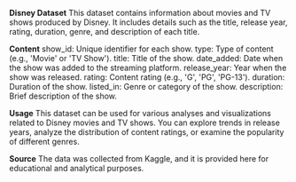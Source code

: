 **Disney Dataset**
This dataset contains information about movies and TV shows produced by Disney. It includes details such as the title, release year, rating, duration, genre, and description of each title.

**Content**
show_id: Unique identifier for each show.
type: Type of content (e.g., 'Movie' or 'TV Show').
title: Title of the show.
date_added: Date when the show was added to the streaming platform.
release_year: Year when the show was released.
rating: Content rating (e.g., 'G', 'PG', 'PG-13').
duration: Duration of the show.
listed_in: Genre or category of the show.
description: Brief description of the show.

**Usage**
This dataset can be used for various analyses and visualizations related to Disney movies and TV shows. You can explore trends in release years, analyze the distribution of content ratings, or examine the popularity of different genres.

**Source**
The data was collected from Kaggle, and it is provided here for educational and analytical purposes.

